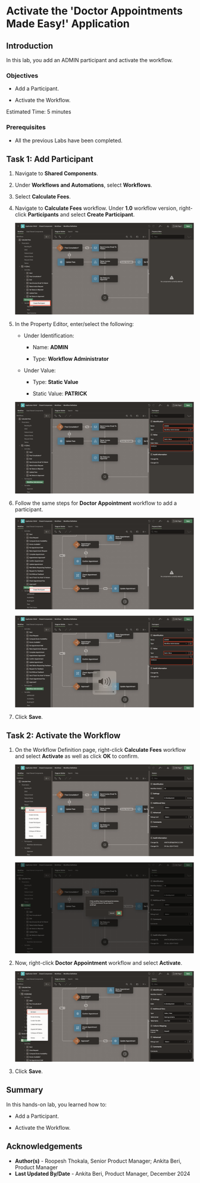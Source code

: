 # Activate the 'Doctor Appointments Made Easy!' Application

## Introduction

In this lab, you add an ADMIN participant and activate the workflow.

### Objectives

- Add a Participant.

- Activate the Workflow.

Estimated Time: 5 minutes

### Prerequisites

- All the previous Labs have been completed.

## Task 1: Add Participant

1. Navigate to **Shared Components**.

2. Under **Workflows and Automations**, select **Workflows**.

3. Select **Calculate Fees**.

4. Navigate to **Calculate Fees** workflow. Under **1.0** workflow version, right-click **Participants** and select **Create Participant**.

    ![wait for feedback](./images/create-participant.png " ")

5. In the Property Editor, enter/select the following:

    - Under Identification:

        - Name: **ADMIN**

        - Type: **Workflow Administrator**

    - Under Value:

        - Type: **Static Value**

        - Static Value: **PATRICK**

    ![wait for feedback](./images/workflow-admin.png " ")

6. Follow the same steps for **Doctor Appointment** workflow to add a participant.

    ![wait for feedback](./images/create-part.png " ")

    ![wait for feedback](./images/workflow-admin2.png " ")

7. Click **Save**.

## Task 2: Activate the Workflow

1. On the Workflow Definition page, right-click **Calculate Fees** workflow and select **Activate** as well as click **OK** to confirm.

    ![wait for feedback](./images/activate-cal.png " ")

    ![wait for feedback](./images/activate-confirm.png " ")

2. Now, right-click **Doctor Appointment** workflow and select **Activate**.

    ![wait for feedback](./images/activate-doc.png " ")

3. Click **Save**.

## Summary

In this hands-on lab, you learned how to:

- Add a Participant.

- Activate the Workflow.

## Acknowledgements

- **Author(s)** - Roopesh Thokala, Senior Product Manager; Ankita Beri, Product Manager
- **Last Updated By/Date** - Ankita Beri, Product Manager, December 2024
